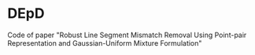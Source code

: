 # DEpD
Code of paper "Robust Line Segment Mismatch Removal Using Point-pair Representation and Gaussian-Uniform Mixture Formulation"
